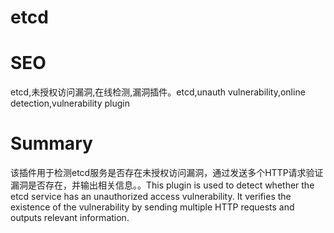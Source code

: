 # etcd
# SEO
etcd,未授权访问漏洞,在线检测,漏洞插件。etcd,unauth vulnerability,online detection,vulnerability plugin
# Summary
该插件用于检测etcd服务是否存在未授权访问漏洞，通过发送多个HTTP请求验证漏洞是否存在，并输出相关信息。。This plugin is used to detect whether the etcd service has an unauthorized access vulnerability. It verifies the existence of the vulnerability by sending multiple HTTP requests and outputs relevant information.
